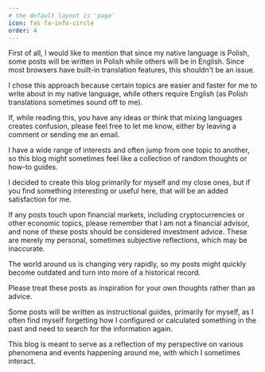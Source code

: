 ```yaml
---
# the default layout is 'page'
icon: fas fa-info-circle
order: 4
---
```



First of all, I would like to mention that since my native language is Polish, some posts will be written in Polish while others will be in English. Since most browsers have built-in translation features, this shouldn't be an issue.

I chose this approach because certain topics are easier and faster for me to write about in my native language, while others require English (as Polish translations sometimes sound off to me).

If, while reading this, you have any ideas or think that mixing languages creates confusion, please feel free to let me know, either by leaving a comment or sending me an email.

I have a wide range of interests and often jump from one topic to another, so this blog might sometimes feel like a collection of random thoughts or how-to guides.

I decided to create this blog primarily for myself and my close ones, but if you find something interesting or useful here, that will be an added satisfaction for me.

If any posts touch upon financial markets, including cryptocurrencies or other economic topics, please remember that I am not a financial advisor, and none of these posts should be considered investment advice. These are merely my personal, sometimes subjective reflections, which may be inaccurate.

The world around us is changing very rapidly, so my posts might quickly become outdated and turn into more of a historical record.

Please treat these posts as inspiration for your own thoughts rather than as advice.

Some posts will be written as instructional guides, primarily for myself, as I often find myself forgetting how I configured or calculated something in the past and need to search for the information again.

This blog is meant to serve as a reflection of my perspective on various phenomena and events happening around me, with which I sometimes interact.

